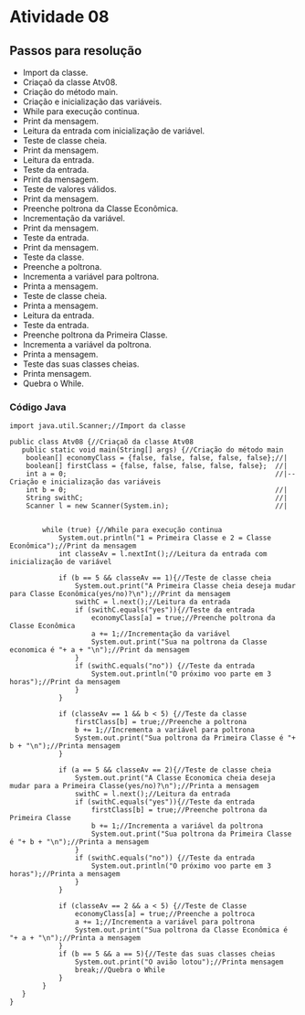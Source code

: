 <h1>Atividade 08</h1>

<h2>Passos para resolução</h2>

- Import da classe.
- Criaçaõ da classe Atv08.
- Criação do método main.
- Criação e inicialização das variáveis.
- While para execução continua.
- Print da mensagem.
- Leitura da entrada com inicialização de variável.
- Teste de classe cheia.
- Print da mensagem.
- Leitura da entrada.
- Teste da entrada.
- Print da mensagem.
- Teste de valores válidos.
- Print da mensagem.
- Preenche poltrona da Classe Econômica.
- Incrementação da variável.
- Print da mensagem.
- Teste da entrada.
- Print da mensagem.
- Teste da classe.
- Preenche a poltrona.
- Incrementa a variável para poltrona.
- Printa a mensagem.
- Teste de classe cheia.
- Printa a mensagem.
- Leitura da entrada.
- Teste da entrada.
- Preenche poltrona da Primeira Classe.
- Incrementa a variável da poltrona.
- Printa a mensagem.
- Teste das suas classes cheias.
- Printa mensagem.
- Quebra o While.

<h3>Código Java</h3>

~~~~
import java.util.Scanner;//Import da classe

public class Atv08 {//Criaçaõ da classe Atv08
   public static void main(String[] args) {//Criação do método main
    boolean[] economyClass = {false, false, false, false, false};//|
    boolean[] firstClass = {false, false, false, false, false};  //|
    int a = 0;                                                   //|-- Criação e inicialização das variáveis
    int b = 0;                                                   //|
    String swithC;                                               //|
    Scanner l = new Scanner(System.in);                          //|


        while (true) {//While para execução continua
            System.out.println("1 = Primeira Classe e 2 = Classe Econômica");//Print da mensagem
            int classeAv = l.nextInt();//Leitura da entrada com inicialização de variável

            if (b == 5 && classeAv == 1){//Teste de classe cheia
                System.out.print("A Primeira Classe cheia deseja mudar para Classe Econômica(yes/no)?\n");//Print da mensagem
                swithC = l.next();//Leitura da entrada
                if (swithC.equals("yes")){//Teste da entrada
                    economyClass[a] = true;//Preenche poltrona da Classe Econômica
                    a += 1;//Incrementação da variável
                    System.out.print("Sua na poltrona da Classe economica é "+ a + "\n");//Print da mensagem
                }
                if (swithC.equals("no")) {//Teste da entrada
                    System.out.println("O próximo voo parte em 3 horas");//Print da mensagem
                }
            }

            if (classeAv == 1 && b < 5) {//Teste da classe 
                firstClass[b] = true;//Preenche a poltrona
                b += 1;//Incrementa a variável para poltrona
                System.out.print("Sua poltrona da Primeira Classe é "+ b + "\n");//Printa mensagem
            }

            if (a == 5 && classeAv == 2){//Teste de classe cheia
                System.out.print("A Classe Economica cheia deseja mudar para a Primeira Classe(yes/no)?\n");//Printa a mensagem
                swithC = l.next();//Leitura da entrada
                if (swithC.equals("yes")){//Teste da entrada
                    firstClass[b] = true;//Preenche poltrona da Primeira Classe
                    b += 1;//Incrementa a variável da poltrona
                    System.out.print("Sua poltrona da Primeira Classe é "+ b + "\n");//Printa a mensagem
                }
                if (swithC.equals("no")) {//Teste da entrada
                    System.out.println("O próximo voo parte em 3 horas");//Printa a mensagem
                }
            }

            if (classeAv == 2 && a < 5) {//Teste de Classe
                economyClass[a] = true;//Preenche a poltroca
                a += 1;//Incrementa a variável para poltrona
                System.out.print("Sua poltrona da Classe Econômica é "+ a + "\n");//Printa a mensagem
            }
            if (b == 5 && a == 5){//Teste das suas classes cheias
                System.out.print("O avião lotou");//Printa mensagem
                break;//Quebra o While
            }
        }
   }
}
~~~~
